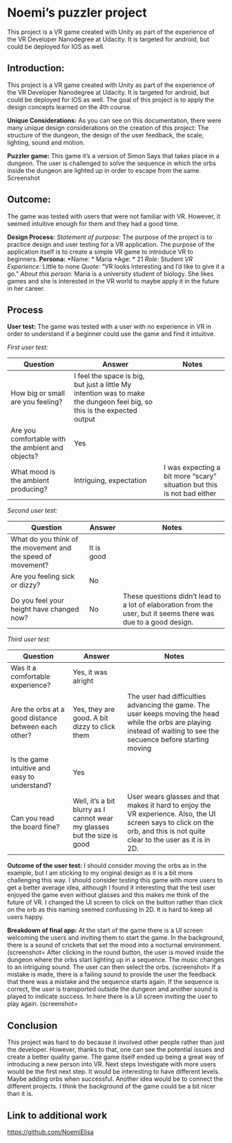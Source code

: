 # Noemi’s puzzler project
This project is a VR game created with Unity as part of the experience of the VR Developer Nanodegree at Udacity. It is targeted for android, but could be deployed for IOS as well.

## Introduction:
This project is a VR game created with Unity as part of the experience of the VR Developer Nanodegree at Udacity. It is targeted for android, but could be deployed for IOS as well. The goal of this project is to apply the design concepts learned on the 4th course.

**Unique Considerations:**
As you can see on this documentation, there were many unique design considerations on the creation of this project: The structure of the dungeon, the design of the user feedback, the scale, lighting, sound and motion.

**Puzzler game:**
This game it’s a version of Simon Says that takes place in a dungeon. The user is challenged to solve the sequence in which the orbs inside the dungeon are lighted up in order to escape from the same.
Screenshot

## Outcome:
The game was tested with users that were not familiar with VR. However, it seemed intuitive enough for them and they had a good time. 

**Design Process:**
*Statement of purpose:* 
The purpose of the project is to practice design and user testing for a VR application. The purpose of the application itself is to create a simple VR game to introduce VR to beginners. 
**Persona:**
*Name: * Maria
*Age: * 21
*Role:* Student
*VR Experience:* Little to none
*Quote:* “VR looks interesting and I’d like to give it a go.”
*About this person:* Maria is a university student of biology. She likes games and she is interested in the VR world to maybe apply it in the future in her career.

## Process 
**User test:** 
The game was tested with a user with no experience in VR in order to understand if a beginner could use the game and find it intuitive.

*First user test:*

| Question  | Answer | Notes |
| ------------- | ------------- | ------------- |
| How big or small are you feeling?   | I feel the space is big, but just a little	My intention was to make the dungeon feel big, so this is the expected output  |   |
| Are you comfortable with the ambient and objects?  | Yes  |   |
| What mood is the ambient producing?  | Intriguing, expectation  |  I was expecting a bit more “scary” situation but this is not bad either |
		
*Second user test:*

| Question  | Answer | Notes |
| ------------- | ------------- | ------------- |
| What do you think of the movement and the speed of movement?   | It is good	|   |
| Are you feeling sick or dizzy? | No  |   |
| Do you feel your height have changed now? | No  |  These questions didn’t lead to a lot of elaboration from the user, but it seems there was due to a good design. |

*Third user test:*

| Question  | Answer | Notes |
| ------------- | ------------- | ------------- |
| Was it a comfortable experience?  | Yes, it was alright	|   |
| Are the orbs at a good distance between each other? | Yes, they are good. A bit dizzy to click them | The user had difficulties advancing the game. The user keeps moving the head while the orbs are playing instead of waiting to see the secuence before starting moving |
| Is the game intuitive and easy to understand? | Yes  |   |
| Can you read the board fine? | Well, it’s a bit blurry as I cannot wear my glasses but the size is good  | User wears glasses and that makes it hard to enjoy the VR experience. Also, the UI screen says to click on the orb, and this is not quite clear to the user as it is in 2D. |

**Outcome of the user test:** 
I should consider moving the orbs as in the example, but I am sticking to my original design as it is a bit more challenging this way. 
I should consider testing this game with more users to get a better average idea, although I found it interesting that the test user enjoyed the game even without glasses and this makes me think of the future of VR. 
I changed the UI screen to click on the button rather than click on the orb as this naming seemed confussing in 2D.
It is hard to keep all users happy.

**Breakdown of final app:**
At the start of the game there is a UI screen welcoming the users and inviting them to start the game. In the background, there is a sound of crickets that set the mood into a nocturnal environment.
(screenshot=
After clicking in the round button, the user is moved inside the dungeon where the orbs start lighting up in a sequence. The music changes to an intriguing sound. The user can then select the orbs. 
(screenshot=
If a mistake is made, there is a failing sound to provide the user the feedback that there was a mistake and the sequence starts again.
If the sequence is correct, the user is transported outside the dungeon and another sound is played to indicate success. In here there is a UI screen inviting the user to play again.
(screenshot=

## Conclusion
This project was hard to do because it involved other people rather than just the developer. However, thanks to that, one can see the potential issues and create a better quality game.
The game itself ended up being a great way of introducing a new person into VR.
Next steps
Investigate with more users would be the first next step.
It would be interesting to have different levels. Maybe adding orbs when successful.
Another idea would be to connect the different projects.
I think the background of the game could be a bit nicer than it is.

## Link to additional work
https://github.com/NoemiElisa
